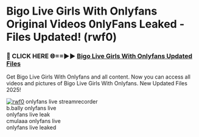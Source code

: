 # Bigo Live Girls With Onlyfans Original Videos 0nlyFans Leaked - Files Updated! (rwf0)

<h3>🔴 CLICK HERE 🌐==►► <a href="https://tinyurl.com/2jnfzry5" rel="nofollow">Bigo Live Girls With Onlyfans Updated Files</a></h3>

Get Bigo Live Girls With Onlyfans and all content. Now you can access all videos and pictures of Bigo Live Girls With Onlyfans. New Updated Files 2025!

[![rwf0](https://i.imgur.com/GyGTBgg.gif)](https://tinyurl.com/2jnfzry5)
onlyfans live streamrecorder<br>
b.bally onlyfans live<br>
onlyfans live leak<br>
cmulaaa onlyfans live<br>
onlyfans live leaked